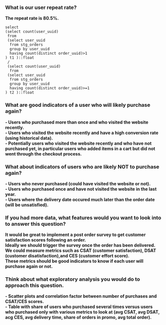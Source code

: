 ### What is our user repeat rate?
**The repeat rate is 80.5%.**
```
select
(select count(user_uuid)
 from
 (select user_uuid
  from stg_orders
  group by user_uuid
  having count(distinct order_uuid)>1 
) t1 )::float
 /
 (select count(user_uuid)
  from
 (select user_uuid
  from stg_orders
  group by user_uuid
  having count(distinct order_uuid)>=1 
) t2 )::float
```

### What are good indicators of a user who will likely purchase again? 
**- Users who purchased more than once and who visited the website recently.**\
**- Users who visited the website recently and have a high conversion rate (using historical data).**\
**- Potentially users who visited the website recently and who have not purchased yet, in particular users who added items in a cart but did not went through the checkout process.**

### What about indicators of users who are likely NOT to purchase again? 
**- Users who never purchased (could have visited the website or not).**\
**- Users who purchased once and have not visited the website in the last year.**\
**- Users where the delivery date occured much later than the order date (will be unsatisfied).**

### If you had more data, what features would you want to look into to answer this question?
**It would be great to implement a post order survey to get customer satisfaction scores following an order.**\
**Ideally we should trigger the survey once the order has been delivered.**\
**We could measure metrics such as CSAT (customer satisfaction), DSAT (customer disatisfaction),and CES (customer effort score).**\
**These metrics should be good indicators to know if each user will purchase again or not.**

### Think about what exploratory analysis you would do to approach this question.
**- Scatter plots and correlation factor between number of purchases and CSAT/CES scores.**\
**- Table with share of users who purchased several times versus users who purchased only with various metrics to look at (avg CSAT, avg DSAT, acg CES, avg delivery time, share of orders in promo, avg total order).**